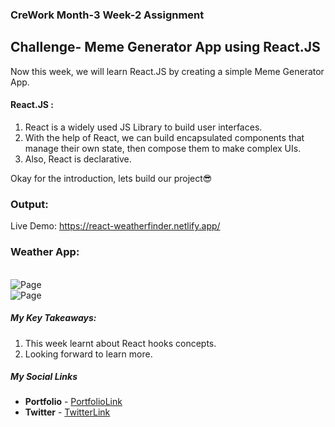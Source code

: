 ### CreWork Month-3 Week-2 Assignment

## Challenge- Meme Generator App using React.JS

Now this week, we will learn React.JS by creating a simple Meme Generator App.


#### React.JS :
1. React is a widely used JS Library to build user interfaces.
2. With the help of React, we can build encapsulated components that manage their own state, then compose them to make complex UIs.
3. Also, React is declarative.

Okay for the introduction, lets build our project😎



### Output:
Live Demo: https://react-weatherfinder.netlify.app/

### Weather App:
<br/>

<img src="" alt="Page">

<br/>


<img src="" alt="Page">

<br/>




##### **My Key Takeaways:**
1. This week learnt about React hooks concepts.
2. Looking forward to learn more.


##### **My Social Links**

- **Portfolio**  - [PortfolioLink](https://sabiya.netlify.app/)
- **Twitter** - [TwitterLink](https://twitter.com/nerd_fswd)
